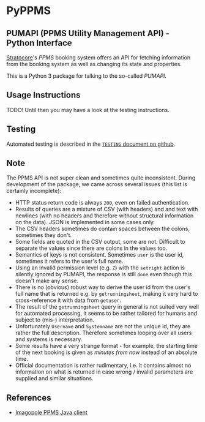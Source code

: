 # PyPPMS

## PUMAPI (PPMS Utility Management API) - Python Interface

[Stratocore][3]'s *PPMS* booking system offers an API for fetching information from
the booking system as well as changing its state and properties.

This is a Python 3 package for talking to the so-called *PUMAPI*.

## Usage Instructions

TODO! Until then you may have a look at the testing instructions.

## Testing

Automated testing is described in the [`TESTING` document on github][2].

## Note

The PPMS API is not super clean and sometimes quite inconsistent. During
development of the package, we came across several issues (this list is
certainly incomplete):

* HTTP status return code is always `200`, even on failed authentication.
* Results of queries are a mixture of CSV (with headers) and and text with
  newlines (with no headers and therefore without structural information on
  the data). JSON is implemented in some cases only.
* The CSV headers sometimes do contain spaces between the colons, sometimes
  they don't.
* Some fields are quoted in the CSV output, some are not. Difficult to separate
  the values since there are colons in the values too.
* Semantics of keys is not consistent. Sometimes `user` is the user id,
  sometimes it refers to the user's full name.
* Using an invalid permission level (e.g. `Z`) with the `setright` action is
  silently ignored by PUMAPI, the response is still `done` even though this
  doesn't make any sense.
* There is no (obvious) robust way to derive the user id from the user's full
  name that is returned e.g. by `getrunningsheet`, making it very hard to
  cross-reference it with data from `getuser`.
* The result of the `getrunningsheet` query in general is not suited very well
  for automated processing, it seems to be rather tailored for humans and
  subject to (mis-) interpretation.
* Unfortunately `Username` and `Systemname` are not the unique id, they are
  rather the full description. Therefore sometimes looping over all users and
  systems is necessary.
* Some results have a very strange format - for example, the starting time of
  the next booking is given as *minutes from now* instead of an absolute time.
* Official documentation is rather rudimentary, i.e. it contains almost no
  information on what is returned in case wrong / invalid parameters are
  supplied and similar situations.

## References

* [Imagopole PPMS Java client][1]

[1]: https://github.com/imagopole/ppms-http-client/blob/master/src/main/java/org/imagopole/ppms/api/PumapiRequest.java
[2]: https://github.com/imcf/pumapy/blob/master/TESTING.md
[3]: https://www.stratocore.com/
